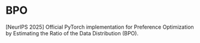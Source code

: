 # BPO
[NeurIPS 2025] Official PyTorch implementation for Preference Optimization by Estimating the Ratio of the Data Distribution (BPO).
